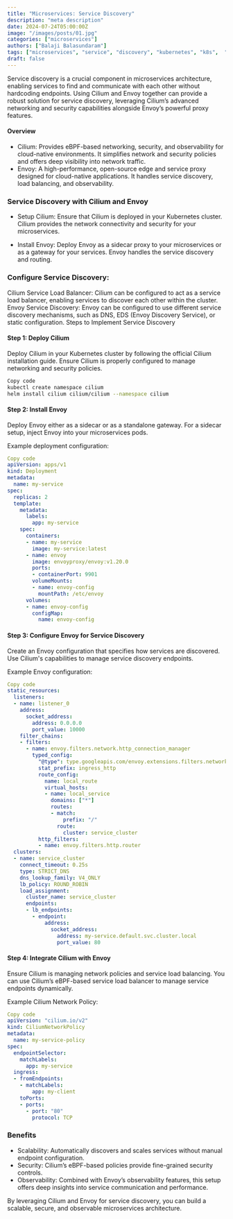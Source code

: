 ```yaml
---
title: "Microservices: Service Discovery"
description: "meta description"
date: 2024-07-24T05:00:00Z
image: "/images/posts/01.jpg"
categories: ["microservices"]
authors: ["Balaji Balasundaram"]
tags: ["microservices", "service", "discovery", "kubernetes", "k8s",  "k3s", ]
draft: false
---
```



Service discovery is a crucial component in microservices architecture, enabling services to find and communicate with each other without hardcoding endpoints. Using Cilium and Envoy together can provide a robust solution for service discovery, leveraging Cilium’s advanced networking and security capabilities alongside Envoy’s powerful proxy features.

#### Overview
- Cilium: Provides eBPF-based networking, security, and observability for cloud-native environments. It simplifies network and security policies and offers deep visibility into network traffic.
- Envoy: A high-performance, open-source edge and service proxy designed for cloud-native applications. It handles service discovery, load balancing, and observability.

### Service Discovery with Cilium and Envoy
- Setup Cilium: Ensure that Cilium is deployed in your Kubernetes cluster. Cilium provides the network connectivity and security for your microservices.

- Install Envoy: Deploy Envoy as a sidecar proxy to your microservices or as a gateway for your services. Envoy handles the service discovery and routing.

### Configure Service Discovery:

Cilium Service Load Balancer: Cilium can be configured to act as a service load balancer, enabling services to discover each other within the cluster.
Envoy Service Discovery: Envoy can be configured to use different service discovery mechanisms, such as DNS, EDS (Envoy Discovery Service), or static configuration.
Steps to Implement Service Discovery
#### Step 1: Deploy Cilium
Deploy Cilium in your Kubernetes cluster by following the official Cilium installation guide. Ensure Cilium is properly configured to manage networking and security policies.

```bash
Copy code
kubectl create namespace cilium
helm install cilium cilium/cilium --namespace cilium
```
#### Step 2: Install Envoy
Deploy Envoy either as a sidecar or as a standalone gateway. For a sidecar setup, inject Envoy into your microservices pods.

Example deployment configuration:

```yaml
Copy code
apiVersion: apps/v1
kind: Deployment
metadata:
  name: my-service
spec:
  replicas: 2
  template:
    metadata:
      labels:
        app: my-service
    spec:
      containers:
      - name: my-service
        image: my-service:latest
      - name: envoy
        image: envoyproxy/envoy:v1.20.0
        ports:
        - containerPort: 9901
        volumeMounts:
        - name: envoy-config
          mountPath: /etc/envoy
      volumes:
      - name: envoy-config
        configMap:
          name: envoy-config
```
#### Step 3: Configure Envoy for Service Discovery
Create an Envoy configuration that specifies how services are discovered. Use Cilium's capabilities to manage service discovery endpoints.

Example Envoy configuration:

```yaml
Copy code
static_resources:
  listeners:
  - name: listener_0
    address:
      socket_address:
        address: 0.0.0.0
        port_value: 10000
    filter_chains:
    - filters:
      - name: envoy.filters.network.http_connection_manager
        typed_config:
          "@type": type.googleapis.com/envoy.extensions.filters.network.http_connection_manager.v3.HttpConnectionManager
          stat_prefix: ingress_http
          route_config:
            name: local_route
            virtual_hosts:
            - name: local_service
              domains: ["*"]
              routes:
              - match:
                  prefix: "/"
                route:
                  cluster: service_cluster
          http_filters:
          - name: envoy.filters.http.router
  clusters:
  - name: service_cluster
    connect_timeout: 0.25s
    type: STRICT_DNS
    dns_lookup_family: V4_ONLY
    lb_policy: ROUND_ROBIN
    load_assignment:
      cluster_name: service_cluster
      endpoints:
      - lb_endpoints:
        - endpoint:
            address:
              socket_address:
                address: my-service.default.svc.cluster.local
                port_value: 80
```
#### Step 4: Integrate Cilium with Envoy
Ensure Cilium is managing network policies and service load balancing. You can use Cilium’s eBPF-based service load balancer to manage service endpoints dynamically.

Example Cilium Network Policy:

```yaml
Copy code
apiVersion: "cilium.io/v2"
kind: CiliumNetworkPolicy
metadata:
  name: my-service-policy
spec:
  endpointSelector:
    matchLabels:  
      app: my-service
  ingress:
  - fromEndpoints:
    - matchLabels:
        app: my-client
    toPorts:
    - ports:
      - port: "80"
        protocol: TCP
```
### Benefits
- Scalability: Automatically discovers and scales services without manual endpoint configuration.
- Security: Cilium’s eBPF-based policies provide fine-grained security controls.
- Observability: Combined with Envoy’s observability features, this setup offers deep insights into service communication and performance.

By leveraging Cilium and Envoy for service discovery, you can build a scalable, secure, and observable microservices architecture.

